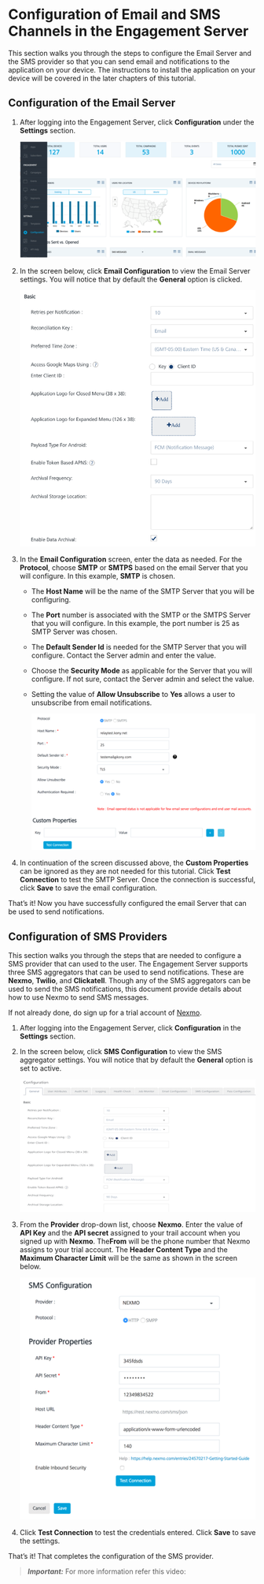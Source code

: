                            


Configuration of Email and SMS Channels in the Engagement Server
================================================================

This section walks you through the steps to configure the Email Server and the SMS provider so that you can send email and notifications to the application on your device. The instructions to install the application on your device will be covered in the later chapters of this tutorial.

Configuration of the Email Server
---------------------------------

1.  After logging into the Engagement Server, click **Configuration** under the **Settings** section.
    
    ![](Resources/Images/dashboard6_591x292.png)
    
2.  In the screen below, click **Email Configuration** to view the Email Server settings. You will notice that by default the **General** option is clicked.
    
    ![](Resources/Images/emailconfig2_593x363.png)
    
3.  In the **Email Configuration** screen, enter the data as needed. For the **Protocol**, choose **SMTP** or **SMTPS** based on the email Server that you will configure. In this example, **SMTP** is chosen.
    *   The **Host Name** will be the name of the SMTP Server that you will be configuring.
    *   The **Port** number is associated with the SMTP or the SMTPS Server that you will configure. In this example, the port number is 25 as SMTP Server was chosen.
    *   The **Default Sender Id** is needed for the SMTP Server that you will configure. Contact the Server admin and enter the value.
    *   Choose the **Security Mode** as applicable for the Server that you will configure. If not sure, contact the Server admin and select the value.
    *   Setting the value of **Allow Unsubscribe** to **Yes** allows a user to unsubscribe from email notifications.
        
        ![](Resources/Images/emailsmtp_552x335.png)
        
4.  In continuation of the screen discussed above, the **Custom Properties** can be ignored as they are not needed for this tutorial. Click **Test Connection** to test the SMTP Server. Once the connection is successful, click **Save** to save the email configuration.

That’s it! Now you have successfully configured the email Server that can be used to send notifications.

Configuration of SMS Providers
------------------------------

This section walks you through the steps that are needed to configure a SMS provider that can used to the user. The Engagement Server supports three SMS aggregators that can be used to send notifications. These are **Nexmo**, **Twilio**, and **Clickatell**. Though any of the SMS aggregators can be used to send the SMS notifications, this document provide details about how to use Nexmo to send SMS messages.

If not already done, do sign up for a trial account of [Nexmo](https://dashboard.nexmo.com/sign-up).

1.  After logging into the Engagement Server, click **Configuration** in the **Settings** section.
2.  In the screen below, click **SMS Configuration** to view the SMS aggregator settings. You will notice that by default the **General** option is set to active.
    
    ![](Resources/Images/smsconfig2_592x332.png)
    
3.  From the **Provider** drop-down list, choose **Nexmo**. Enter the value of **API Key** and the **API secret** assigned to your trail account when you signed up with **Nexmo**. The**From** will be the phone number that Nexmo assigns to your trial account. The **Header Content Type** and the **Maximum Character Limit** will be the same as shown in the screen below.
    
    ![](Resources/Images/nexmo.png)
    
4.  Click **Test Connection** to test the credentials entered. Click **Save** to save the settings.

That’s it! That completes the configuration of the SMS provider.

> **_Important:_** For more information refer this video:
